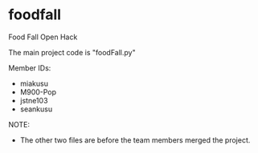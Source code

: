 # foodfall

Food Fall Open Hack

The main project code is "foodFall.py"

Member IDs:
- miakusu
- M900-Pop
- jstne103
- seankusu

NOTE:
- The other two files are before the team members merged the project.
